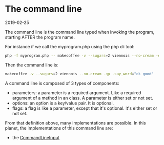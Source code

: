 The command line
=====
2019-02-25



The command line is the command line typed when invoking the program, starting AFTER the program name.

For instance if we call the myprogram.php using the php cli tool:


```bash
php -f myprogram.php -- makecoffee -v --sugars=2 viennois --no-cream -qp -say_word="ok good"
```

Then the command line is:

```bash
makecoffee -v --sugars=2 viennois --no-cream -qp -say_word="ok good"
```



A command line is composed of 3 types of components:

- parameters: a parameter is a required argument. Like a required argument of a method in an class. A parameter is either set or not set.
- options: an option is a key/value pair. It is optional.
- flags: a flag is like a parameter, except that it's optional. It's either set or not set.



From that definition above, many implementations are possible.
In this planet, the implementations of this command line are:

- the [CommandLineInput](https://github.com/lingtalfi/CliTools/blob/master/doc/api/CliTools/Input/CommandLineInput.md)


